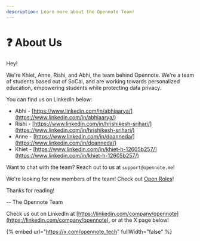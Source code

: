 ```yaml
---
description: Learn more about the Opennote Team!
---
```


# ❓ About Us

Hey!&#x20;

We're Khiet, Anne, Rishi, and Abhi, the team behind Opennote. We're a team of students based out of SoCal, and are working towards personalized education, empowering students while protecting data privacy.&#x20;

You can find us on LinkedIn below:&#x20;

* Abhi - [https://www.linkedin.com/in/abhiaarya/](https://www.linkedin.com/in/abhiaarya/)
* Rishi - [https://www.linkedin.com/in/hrishikesh-srihari/](https://www.linkedin.com/in/hrishikesh-srihari/)
* Anne - [https://www.linkedin.com/in/doanneda/](https://www.linkedin.com/in/doanneda/)
* Khiet - [https://www.linkedin.com/in/khiet-h-12605b257/](https://www.linkedin.com/in/khiet-h-12605b257/)

Want to chat with the team? Reach out to us at `support@opennote.me`!&#x20;

We're looking for new members of the team! Check out [Open Roles](open-roles.md)!

Thanks for reading!

\-- The Opennote Team&#x20;



Check us out on LinkedIn at [https://linkedin.com/company/opennote](https://linkedin.com/company/opennote), or at the X page below!

{% embed url="https://x.com/opennote_tech" fullWidth="false" %}

